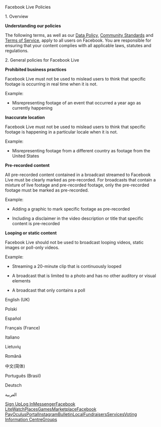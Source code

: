 Facebook Live Policies

1\. Overview

**Understanding our policies**

The following terms, as well as our [Data Policy](https://www.facebook.com/about/privacy/), [Community Standards](https://www.facebook.com/communitystandards/) and [Terms of Service](https://www.facebook.com/legal/terms), apply to all users on Facebook. You are responsible for ensuring that your content complies with all applicable laws, statutes and regulations.

2\. General policies for Facebook Live

**Prohibited business practices**

Facebook Live must not be used to mislead users to think that specific footage is occurring in real time when it is not.

Example:

*   Misrepresenting footage of an event that occurred a year ago as currently happening

**Inaccurate location**

Facebook Live must not be used to mislead users to think that specific footage is happening in a particular locale when it is not.

Example:

*   Misrepresenting footage from a different country as footage from the United States

**Pre-recorded content**

All pre-recorded content contained in a broadcast streamed to Facebook Live must be clearly marked as pre-recorded. For broadcasts that contain a mixture of live footage and pre-recorded footage, only the pre-recorded footage must be marked as pre-recorded.

Example:

*   Adding a graphic to mark specific footage as pre-recorded

*   Including a disclaimer in the video description or title that specific content is pre-recorded

**Looping or static content**

Facebook Live should not be used to broadcast looping videos, static images or poll-only videos.

Example:

*   Streaming a 20-minute clip that is continuously looped

*   A broadcast that is limited to a photo and has no other auditory or visual elements

*   A broadcast that only contains a poll

English (UK)

Polski

Español

Français (France)

Italiano

Lietuvių

Română

中文(简体)

Português (Brasil)

Deutsch

العربية

[Sign Up](https://www.facebook.com/reg/)[Log In](https://www.facebook.com/login/)[Messenger](https://l.facebook.com/l.php?u=https%3A%2F%2Fmessenger.com%2F&h=AT2nRBEhirshVOjrMPFRGAmowBFLYjlxnypopWCFwuFG63naIsAl1NKNdwvy9rYTu5Ff7hsQFCS8ExxXlb1RXq69ME4_uGJQdyBcRqbhs5Qg1uRdF7MPeWtWVoOw6Bh4_LcDi0oYYEniK0aA8RTa-KUXgXCNPHludhBUBg)[Facebook Lite](https://www.facebook.com/lite/)[Watch](https://en-gb.facebook.com/watch/)[Places](https://www.facebook.com/places/)[Games](https://www.facebook.com/games/)[Marketplace](https://www.facebook.com/marketplace/)[Facebook Pay](https://pay.facebook.com/)[Oculus](https://l.facebook.com/l.php?u=https%3A%2F%2Fwww.oculus.com%2F&h=AT2nRBEhirshVOjrMPFRGAmowBFLYjlxnypopWCFwuFG63naIsAl1NKNdwvy9rYTu5Ff7hsQFCS8ExxXlb1RXq69ME4_uGJQdyBcRqbhs5Qg1uRdF7MPeWtWVoOw6Bh4_LcDi0oYYEniK0aA8RTa-KUXgXCNPHludhBUBg)[Portal](https://portal.facebook.com/)[Instagram](https://l.facebook.com/l.php?u=https%3A%2F%2Fwww.instagram.com%2F&h=AT2nRBEhirshVOjrMPFRGAmowBFLYjlxnypopWCFwuFG63naIsAl1NKNdwvy9rYTu5Ff7hsQFCS8ExxXlb1RXq69ME4_uGJQdyBcRqbhs5Qg1uRdF7MPeWtWVoOw6Bh4_LcDi0oYYEniK0aA8RTa-KUXgXCNPHludhBUBg)[Bulletin](https://www.bulletin.com/)[Local](https://www.facebook.com/local/lists/245019872666104/)[Fundraisers](https://www.facebook.com/fundraisers/)[Services](https://www.facebook.com/biz/directory/)[Voting Information Centre](https://www.facebook.com/votinginformationcenter/?entry_point=c2l0ZQ%3D%3D)[Groups](https://www.facebook.com/groups/explore/)